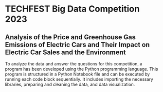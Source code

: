 # TECHFEST Big Data Competition 2023
## Analysis of the Price and Greenhouse Gas Emissions of Electric Cars and Their Impact on Electric Car Sales and the Environment
To analyze the data and answer the questions for this competition, a program has been developed using the Python programming language. This program is structured in a Python Notebook file and can be executed by running each code block sequentially. It includes importing the necessary libraries, preparing and cleaning the data, and data visualization.
